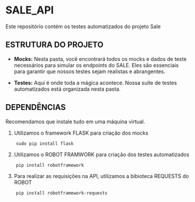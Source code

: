 # SALE_API
Este repositório contém os testes automatizados do projeto Sale
## ESTRUTURA DO PROJETO
- **Mocks:** Nesta pasta, você encontrará todos os mocks e dados de teste necessários para simular os endpoints do SALE. Eles são essenciais para garantir que nossos testes sejam realistas e abrangentes.

- **Testes:** Aqui é onde toda a mágica acontece. Nossa suíte de testes automatizados está organizada nesta pasta.

## DEPENDÊNCIAS
Recomendamos que instale tudo em uma máquina virtual.
1. Utilizamos o framework FLASK para criação dos mocks
```shell
    sudo pip install flask
```
2. Utilizamos o ROBOT FRAMWORK para criação dos testes automatizados
```shell
    pip install robotframework
```
3. Para realizar as requisições na API, utilizamos a bibioteca REQUESTS do ROBOT
```shell
    pip install robotframework-requests
```